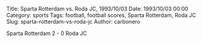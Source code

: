 Title: Sparta Rotterdam vs. Roda JC, 1993/10/03
Date: 1993/10/03 00:00
Category: sports
Tags: football, football scores, Sparta Rotterdam, Roda JC
Slug: sparta-rotterdam-vs-roda-jc
Author: carbonero


Sparta Rotterdam 2 - 0 Roda JC
